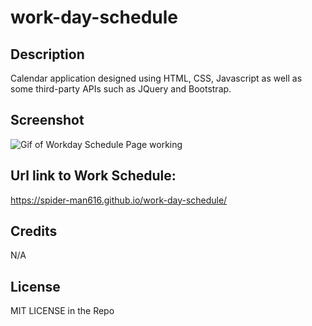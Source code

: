 # work-day-schedule

## Description

Calendar application designed using HTML, CSS, Javascript as well as some third-party APIs such as JQuery and Bootstrap.

## Screenshot

![Gif of Workday Schedule Page working](/work-day-scheduler.gif)

## Url link to Work Schedule:

https://spider-man616.github.io/work-day-schedule/

## Credits

N/A

## License

MIT LICENSE in the Repo
